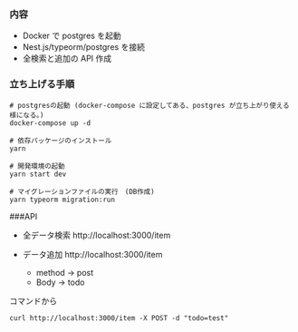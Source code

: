 ### 内容

- Docker で postgres を起動
- Nest.js/typeorm/postgres を接続
- 全検索と追加の API 作成

### 立ち上げる手順

```
# postgresの起動 (docker-compose に設定してある、postgres が立ち上がり使える様になる。)
docker-compose up -d

# 依存パッケージのインストール
yarn

# 開発環境の起動
yarn start dev

# マイグレーションファイルの実行　(DB作成)
yarn typeorm migration:run
```

###API

- 全データ検索
  http://localhost:3000/item

- データ追加
  http://localhost:3000/item
  - method -> post
  - Body -> todo

コマンドから

```
curl http://localhost:3000/item -X POST -d "todo=test"
```
